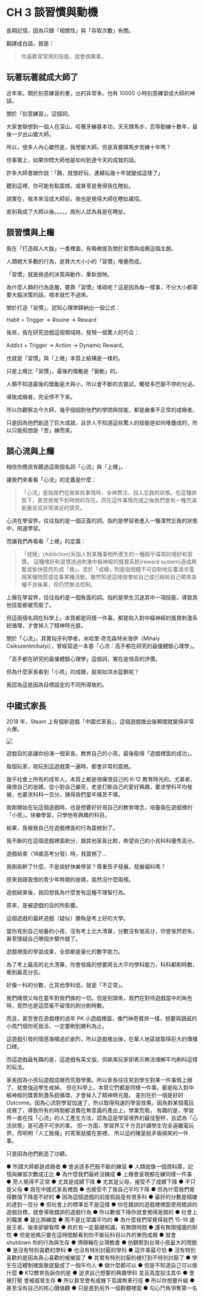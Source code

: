 #	CH 3 談習慣與動機

長期記憶，因為只跟「相關性」與「存取次數」有關。

翻譯成白話，就是：

> 你喜歡常常用的技能，就會很厲害。

## 玩著玩著就成大師了

近年來。關於刻意練習的書，出的非常多。也有 10000 小時刻意練習成大師的神話。

關於「刻意練習」，這個詞。

大家會聯想到一個人在深山，咬著牙練基本功，天天蹲馬步，忍辱勤練十數年，最後一夕出山變大師。

所以，很多人內心雖然是，我想變大師。但是真要蹲馬步苦練十年嗎？

但事實上，如果你問大師他是如何到達今天的成就的話。

許多大師會跟你說：「鵝，就很好玩，連續玩幾十年就變成這樣了」

聽到這裡，你可能有點震撼。或甚至是覺得我在瞎扯。

說實在，我本來沒成大師前，我也是覺得大師在瞎扯藏招。

直到我成了大師以後。。。。。換別人認為我是在瞎扯。

## 談習慣與上癮

我在「打造超人大腦」一書裡面，有略微提及關於習慣與成癮這個主題。

人類絕大多數的行為，是靠大大小小的「習慣」堆疊而成。

「習慣」就是做過的決策與動作，重新放映。

為什麼人類的行為底層，要靠「習慣」堆砌呢？這是因為每一樣事，不分大小都需要大腦決策的話，根本就忙不過來。

關於打造「習慣」，認知心理學歸納出一個公式：

Habit = Trigger -> Rouine -> Reward

後來，我在研究遊戲這個領域時，發現一個驚人的巧合：

Addict = Trigger -> Action -> Dynamic Reward。

也就是「習慣」與「上癮」本質上結構是一樣的。

只是上癮比「習慣」，最後的獎勵是「變動」的。

人類不知道最後的獎勵是大與小，所以會不斷的去嘗試。觸發多巴胺不停的分泌。

導致成癮者，完全停不下來。

所以你觀察古今大師，幾乎個個對他們的學問與技能，都是嚴重不正常的成癮者。

只是因為他們創造了巨大成就，且世人不知道這些驚人的技能是如何堆疊成的，所以只能假想是「苦」練而來。

## 談心流與上癮

相信你應該有聽過這兩個名詞「心流」與「上癮」。

讓我們來看看「心流」的定義是什麼：

> 「心流」是指我們在做某些事情時，全神貫注、投入忘我的狀態。在這種狀態下，甚至感覺不到時間的存在。而在這件事情完成之後我們會有一種充滿能量並且非常滿足的感受。

心流在學習界，往往指的是一個正面的詞。指的是學習者進入一種渾然忘我的狀態中，飛速學習。

而讓我們再看看「上癮」的定義：

> 「成癮」(Addiction)系指人對某種事物所產生的一種超乎尋常的嗜好和習慣， 這種嗜好和習慣透過刺激中樞神經的獎賞系統(reward system)造成興奮或愉快感而形成「癮」。至於「成癮」則是指個體不可自制地反覆渴求濫用某種物質或從事某種活動，雖然知道這樣做會給自己或已經給自己帶來各種不良後果，但仍然無法控制。

上癮在學習界，往往指的是一個負面的詞。指的是學生沉迷其中一項技能，導致其他技能都被荒廢了。

但這兩個名詞在科學上。本質都是同樣一件事。都是陷入對中樞神經的獎賞刺激系統循環，才會掉入了精神時光屋。

關於「心流」。其實匈牙利學者，米哈里‧奇克森特米海伊（Mihaly Csikszentmihalyi），曾經寫過一本書「心流：高手都在研究的最優體驗心理學」。

「高手都在研究的最優體驗心理學」這個詞，實在是很高的評價。

但為什麼家長看到「小孩」的成癮，就視如洪水猛獸呢？

我認為這是因為目標設定的不同所導致的。

## 中國式家長

2018 年，Steam 上有個新遊戲「中國式家長」，這個遊戲推出後瞬間就變得非常火爆。

![](https://cln.sh/I01LXP+)

遊戲目的是讓你扮演一個家長，教育自己的小孩，最後取得「遊戲裡面的成功」。

每個玩家，剛玩到這遊戲第一遍時，都會非常的震撼。

幾乎社會上所有的成年人，本質上都是很痛恨自己的 K-12 教育時光的。尤甚者，痛恨自己的爸媽，從小對自己嚴苛，老是打斷自己的愛好興趣，要求學科平均發展，也要求科科一百分。搞得我們童年痛苦不堪。

我剛開始在玩這個遊戲時，也是想要好好用自己的教育理念，培養我在遊戲裡的「小孩」。快樂學習，只學他有興趣的科目。

結果，我被我自己在遊戲裡面的行為震撼到了。

我不斷的在這個遊戲裡面刷分，跟其他家長比較，希望自己的小孩科科優秀高分。

遊戲結束（18歲高考分發）時，我震撼了...

我剛剛幹了什麼。不是說好快樂學習？尊重孩子發展，發展偏科嗎？

原來我跟我恨的青少年時期的爸媽，竟然沒什麼兩樣。

遊戲結束後，我回想我為什麼會有這種不理智行為。

原來，是被遊戲的目的所影響。

這個遊戲的最終遊戲（疑似）勝負是考上好的大學。

當你見到自己培養的小孩，沒有考上北大清華，分數沒有很高分，你會悵然若失，甚至懷疑自己哪個步驟作錯了。

遊戲裡面的學習成果，全部都是量化的數字能力。

為了考上最高的北大清華，你會發瘋的想要將五大平均學科能力，科科都刷時數，衝到最高分去。

好像一科的分數，比其他學科低，就是「不正常」。

我們痛恨父母在童年對我們做的一切。但是到頭來，我們在對待遊戲當中的角色時，竟然也是這麼毫不留情的刷分刷時數。

而且，甚至會在遊戲裡的過年 PK 小遊戲裡面，像鬥神奇寶貝一樣，想要與親戚的小孩鬥個你死我活，一定要刷到勝利為止。

這遊戲引發的情感海嘯過於劇烈，所以遊戲推出後，在華人地區就取得巨大的傳播口碑。

而這遊戲最有趣的是，這遊戲有英文版，但歐美玩家卻表示無法理解平均刷科這樣的玩法。




家長因為小孩玩遊戲成癮而荒廢學業。所以家長往往見到學生對某一件事情上癮了。就會強迫學生戒掉。
但在科學上。本質它們都是同樣一件事。都是陷入對中樞神經的獎賞刺激系統循環，才會掉入了精神時光屋。
差別在於一個是好的 Outcome。因為心流對學習加速了，所以取得飛速的學習效果。因為對某個電玩成癮了，導致所有的時間都浪費在無意義的產出上，學業荒廢。
有趣的是，學習界一直在找「心流」的人工產生方法，認為這是學習境界的最佳聖杯，且認為「心流狀態」是可遇不可求的事。
但一方面，學習界又千方百計讓學生完全遠離電玩界，而明明「人工致癮」的答案就擺在那裡。
所以這的確是挺矛盾搞笑的一件事。




只是因為他們創造了功績，

●	所謂大師都是成癮者
●	會追逐多巴胺不斷的練習
●	人類就像一個資料庫，記憶與練習次數成正比
●	為什麼我們最終沒練成
●	上癮會呈現都在練同樣一件事
●	旁人覺得不正常
●	尤其是成績下降
●	尤其是父母，接受不了成績下降
●	不只是父母
●	我在中國式家長裡面
●	也接受不了我自己平均下降
●	但為什麼我們覺得數值下降是不好的
●	因為這個遊戲的前提假設是有很多科
●	最好的分數是精確的達到一百分
●	但社會上的標準並不是這樣
●	你在錯誤的遊戲裡裡面使用錯誤的遊戲目標，就會導致錯誤的遊戲行為
●	所以數值下降你就會覺得是錯的
●	社會上的職業
●	是比熟練度
●	而不是比常識平均的
●	為什麼我們常覺得我們 15-18 歲是王者。後來卻變智障
●	終於有一定基礎知識，有無限時間
●	還有無限撞牆的耐性
●	但是爸媽只要在這時間斷看到你不斷玩科目以外的東西成癮
●	就會 shutdown 你的行為與生存
●	傅靜翰在台灣教書
●	他觀察到台灣小孩最大的問題
●	是沒有特別喜歡的學科
●	也沒有特別討厭的學科
●	這件事最可怕
●	沒有特別喜歡的是因為真心喜歡的被摧毀了
●	其實有特別討厭的被打到不特別討厭了
●	學生在這體制裡面徹底變成了一個平均人
●	做什麼都可以
●	但是不知道自己可以做什麼
●	K12教育告訴你的是
●	追求自己想要的興趣學科  並且高度投注其中
●	會被打壓 會被威脅生存
●	所以甚至會有成癮下意識煞車行徑
●	所以你想要升級
●	甚至沒有自己的核心價值觀
●	只是進到另外一個群體裡面
●	勾心鬥角爭奪第一名
